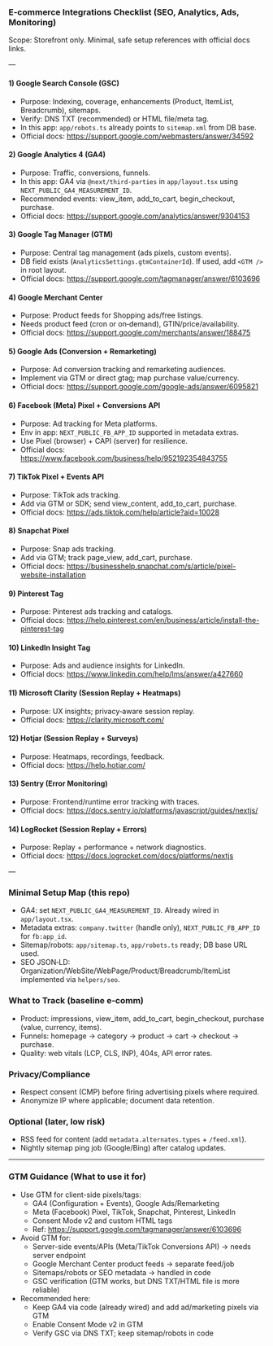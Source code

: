 ### E‑commerce Integrations Checklist (SEO, Analytics, Ads, Monitoring)

Scope: Storefront only. Minimal, safe setup references with official docs links.

—

#### 1) Google Search Console (GSC)
- Purpose: Indexing, coverage, enhancements (Product, ItemList, Breadcrumb), sitemaps.
- Verify: DNS TXT (recommended) or HTML file/meta tag.
- In this app: `app/robots.ts` already points to `sitemap.xml` from DB base.
- Official docs: https://support.google.com/webmasters/answer/34592

#### 2) Google Analytics 4 (GA4)
- Purpose: Traffic, conversions, funnels.
- In this app: GA4 via `@next/third-parties` in `app/layout.tsx` using `NEXT_PUBLIC_GA4_MEASUREMENT_ID`.
- Recommended events: view_item, add_to_cart, begin_checkout, purchase.
- Official docs: https://support.google.com/analytics/answer/9304153

#### 3) Google Tag Manager (GTM)
- Purpose: Central tag management (ads pixels, custom events).
- DB field exists (`AnalyticsSettings.gtmContainerId`). If used, add `<GTM />` in root layout.
- Official docs: https://support.google.com/tagmanager/answer/6103696

#### 4) Google Merchant Center
- Purpose: Product feeds for Shopping ads/free listings.
- Needs product feed (cron or on‑demand), GTIN/price/availability.
- Official docs: https://support.google.com/merchants/answer/188475

#### 5) Google Ads (Conversion + Remarketing)
- Purpose: Ad conversion tracking and remarketing audiences.
- Implement via GTM or direct gtag; map purchase value/currency.
- Official docs: https://support.google.com/google-ads/answer/6095821

#### 6) Facebook (Meta) Pixel + Conversions API
- Purpose: Ad tracking for Meta platforms.
- Env in app: `NEXT_PUBLIC_FB_APP_ID` supported in metadata extras.
- Use Pixel (browser) + CAPI (server) for resilience.
- Official docs: https://www.facebook.com/business/help/952192354843755

#### 7) TikTok Pixel + Events API
- Purpose: TikTok ads tracking.
- Add via GTM or SDK; send view_content, add_to_cart, purchase.
- Official docs: https://ads.tiktok.com/help/article?aid=10028

#### 8) Snapchat Pixel
- Purpose: Snap ads tracking.
- Add via GTM; track page_view, add_cart, purchase.
- Official docs: https://businesshelp.snapchat.com/s/article/pixel-website-installation

#### 9) Pinterest Tag
- Purpose: Pinterest ads tracking and catalogs.
- Official docs: https://help.pinterest.com/en/business/article/install-the-pinterest-tag

#### 10) LinkedIn Insight Tag
- Purpose: Ads and audience insights for LinkedIn.
- Official docs: https://www.linkedin.com/help/lms/answer/a427660

#### 11) Microsoft Clarity (Session Replay + Heatmaps)
- Purpose: UX insights; privacy‑aware session replay.
- Official docs: https://clarity.microsoft.com/

#### 12) Hotjar (Session Replay + Surveys)
- Purpose: Heatmaps, recordings, feedback.
- Official docs: https://help.hotjar.com/

#### 13) Sentry (Error Monitoring)
- Purpose: Frontend/runtime error tracking with traces.
- Official docs: https://docs.sentry.io/platforms/javascript/guides/nextjs/

#### 14) LogRocket (Session Replay + Errors)
- Purpose: Replay + performance + network diagnostics.
- Official docs: https://docs.logrocket.com/docs/platforms/nextjs

—

### Minimal Setup Map (this repo)
- GA4: set `NEXT_PUBLIC_GA4_MEASUREMENT_ID`. Already wired in `app/layout.tsx`.
- Metadata extras: `company.twitter` (handle only), `NEXT_PUBLIC_FB_APP_ID` for `fb:app_id`.
- Sitemap/robots: `app/sitemap.ts`, `app/robots.ts` ready; DB base URL used.
- SEO JSON‑LD: Organization/WebSite/WebPage/Product/Breadcrumb/ItemList implemented via `helpers/seo`.

### What to Track (baseline e‑comm)
- Product: impressions, view_item, add_to_cart, begin_checkout, purchase (value, currency, items).
- Funnels: homepage → category → product → cart → checkout → purchase.
- Quality: web vitals (LCP, CLS, INP), 404s, API error rates.

### Privacy/Compliance
- Respect consent (CMP) before firing advertising pixels where required.
- Anonymize IP where applicable; document data retention.

### Optional (later, low risk)
- RSS feed for content (add `metadata.alternates.types` + `/feed.xml`).
- Nightly sitemap ping job (Google/Bing) after catalog updates.

---

### GTM Guidance (What to use it for)
- Use GTM for client-side pixels/tags:
  - GA4 (Configuration + Events), Google Ads/Remarketing
  - Meta (Facebook) Pixel, TikTok, Snapchat, Pinterest, LinkedIn
  - Consent Mode v2 and custom HTML tags
  - Ref: https://support.google.com/tagmanager/answer/6103696
- Avoid GTM for:
  - Server-side events/APIs (Meta/TikTok Conversions API) → needs server endpoint
  - Google Merchant Center product feeds → separate feed/job
  - Sitemaps/robots or SEO metadata → handled in code
  - GSC verification (GTM works, but DNS TXT/HTML file is more reliable)
- Recommended here:
  - Keep GA4 via code (already wired) and add ad/marketing pixels via GTM
  - Enable Consent Mode v2 in GTM
  - Verify GSC via DNS TXT; keep sitemap/robots in code


